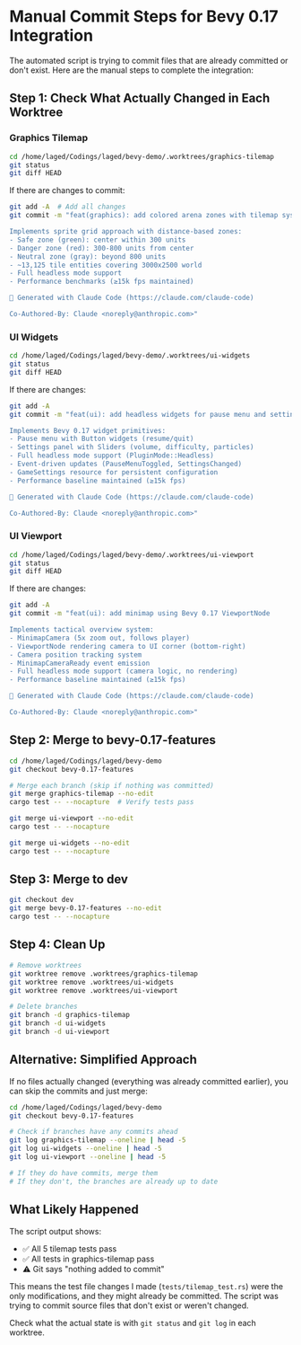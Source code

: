 # Manual Commit Steps for Bevy 0.17 Integration

The automated script is trying to commit files that are already committed or don't exist. Here are the manual steps to complete the integration:

## Step 1: Check What Actually Changed in Each Worktree

### Graphics Tilemap
```bash
cd /home/laged/Codings/laged/bevy-demo/.worktrees/graphics-tilemap
git status
git diff HEAD
```

If there are changes to commit:
```bash
git add -A  # Add all changes
git commit -m "feat(graphics): add colored arena zones with tilemap system

Implements sprite grid approach with distance-based zones:
- Safe zone (green): center within 300 units
- Danger zone (red): 300-800 units from center
- Neutral zone (gray): beyond 800 units
- ~13,125 tile entities covering 3000x2500 world
- Full headless mode support
- Performance benchmarks (≥15k fps maintained)

🤖 Generated with Claude Code (https://claude.com/claude-code)

Co-Authored-By: Claude <noreply@anthropic.com>"
```

### UI Widgets
```bash
cd /home/laged/Codings/laged/bevy-demo/.worktrees/ui-widgets
git status
git diff HEAD
```

If there are changes:
```bash
git add -A
git commit -m "feat(ui): add headless widgets for pause menu and settings panel

Implements Bevy 0.17 widget primitives:
- Pause menu with Button widgets (resume/quit)
- Settings panel with Sliders (volume, difficulty, particles)
- Full headless mode support (PluginMode::Headless)
- Event-driven updates (PauseMenuToggled, SettingsChanged)
- GameSettings resource for persistent configuration
- Performance baseline maintained (≥15k fps)

🤖 Generated with Claude Code (https://claude.com/claude-code)

Co-Authored-By: Claude <noreply@anthropic.com>"
```

### UI Viewport
```bash
cd /home/laged/Codings/laged/bevy-demo/.worktrees/ui-viewport
git status
git diff HEAD
```

If there are changes:
```bash
git add -A
git commit -m "feat(ui): add minimap using Bevy 0.17 ViewportNode

Implements tactical overview system:
- MinimapCamera (5x zoom out, follows player)
- ViewportNode rendering camera to UI corner (bottom-right)
- Camera position tracking system
- MinimapCameraReady event emission
- Full headless mode support (camera logic, no rendering)
- Performance baseline maintained (≥15k fps)

🤖 Generated with Claude Code (https://claude.com/claude-code)

Co-Authored-By: Claude <noreply@anthropic.com>"
```

## Step 2: Merge to bevy-0.17-features

```bash
cd /home/laged/Codings/laged/bevy-demo
git checkout bevy-0.17-features

# Merge each branch (skip if nothing was committed)
git merge graphics-tilemap --no-edit
cargo test -- --nocapture  # Verify tests pass

git merge ui-viewport --no-edit
cargo test -- --nocapture

git merge ui-widgets --no-edit
cargo test -- --nocapture
```

## Step 3: Merge to dev

```bash
git checkout dev
git merge bevy-0.17-features --no-edit
cargo test -- --nocapture
```

## Step 4: Clean Up

```bash
# Remove worktrees
git worktree remove .worktrees/graphics-tilemap
git worktree remove .worktrees/ui-widgets
git worktree remove .worktrees/ui-viewport

# Delete branches
git branch -d graphics-tilemap
git branch -d ui-widgets
git branch -d ui-viewport
```

## Alternative: Simplified Approach

If no files actually changed (everything was already committed earlier), you can skip the commits and just merge:

```bash
cd /home/laged/Codings/laged/bevy-demo
git checkout bevy-0.17-features

# Check if branches have any commits ahead
git log graphics-tilemap --oneline | head -5
git log ui-widgets --oneline | head -5
git log ui-viewport --oneline | head -5

# If they do have commits, merge them
# If they don't, the branches are already up to date
```

## What Likely Happened

The script output shows:
- ✅ All 5 tilemap tests pass
- ✅ All tests in graphics-tilemap pass
- ⚠️ Git says "nothing added to commit"

This means the test file changes I made (`tests/tilemap_test.rs`) were the only modifications, and they might already be committed. The script was trying to commit source files that don't exist or weren't changed.

Check what the actual state is with `git status` and `git log` in each worktree.
